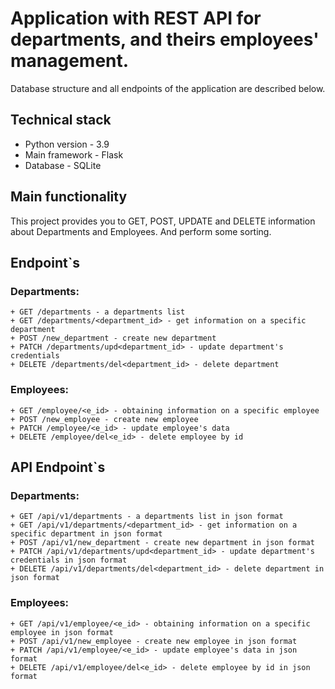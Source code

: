 # Application with REST API for departments, and theirs employees' management.

Database structure and all endpoints of the application are described below.

## Technical stack
+ Python version - 3.9
+ Main framework - Flask
+ Database - SQLite

## Main functionality
This project provides you to GET, POST, UPDATE and DELETE information about Departments and Employees.
And perform some sorting.


## Endpoint`s

### Departments:
```
+ GET /departments - a departments list
+ GET /departments/<department_id> - get information on a specific department
+ POST /new_department - create new department
+ PATCH /departments/upd<department_id> - update department's credentials
+ DELETE /departments/del<department_id> - delete department
```
### Employees:

```+ GET employees - employees list
+ GET /employee/<e_id> - obtaining information on a specific employee
+ POST /new_employee - create new employee
+ PATCH /employee/<e_id> - update employee's data
+ DELETE /employee/del<e_id> - delete employee by id
```


## API Endpoint`s

### Departments:
```
+ GET /api/v1/departments - a departments list in json format
+ GET /api/v1/departments/<department_id> - get information on a specific department in json format
+ POST /api/v1/new_department - create new department in json format
+ PATCH /api/v1/departments/upd<department_id> - update department's credentials in json format
+ DELETE /api/v1/departments/del<department_id> - delete department in json format
```
### Employees:

```+ GET /api/v1/employees - employees list in json format
+ GET /api/v1/employee/<e_id> - obtaining information on a specific employee in json format
+ POST /api/v1/new_employee - create new employee in json format
+ PATCH /api/v1/employee/<e_id> - update employee's data in json format
+ DELETE /api/v1/employee/del<e_id> - delete employee by id in json format
```